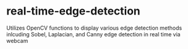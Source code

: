 # real-time-edge-detection
 Utilizes OpenCV functions to display various edge detection methods inlcuding Sobel, Laplacian, and Canny edge detection in real time via webcam
